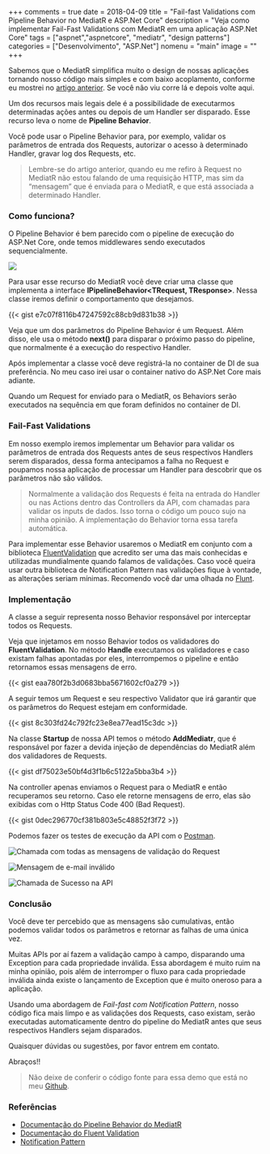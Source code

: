 +++
comments = true
date = 2018-04-09
title = "Fail-fast Validations com Pipeline Behavior no MediatR e ASP.Net Core"
description = "Veja como implementar Fail-Fast Validations com MediatR em uma aplicação ASP.Net Core"
tags = ["aspnet","aspnetcore", "mediatr", "design patterns"]
categories = ["Desenvolvimento", "ASP.Net"]
nomenu = "main"
image = ""
+++

Sabemos que o MediatR simplifica muito o design de nossas aplicações tornando nosso código mais simples e com baixo acoplamento, conforme eu mostrei no [artigo anterior](https://www.wellingtonjhn.com/posts/mediatr-com-asp.net-core/). Se você não viu corre lá e depois volte aqui.

Um dos recursos mais legais dele é a possibilidade de executarmos determinadas ações antes ou depois de um Handler ser disparado. Esse recurso leva o nome de **Pipeline Behavior**.

Você pode usar o Pipeline Behavior para, por exemplo, validar os parâmetros de entrada dos Requests, autorizar o acesso à determinado Handler, gravar log dos Requests, etc.

> Lembre-se do artigo anterior, quando eu me refiro à Request no MediatR não estou falando de uma requisição HTTP, mas sim da “mensagem” que é enviada para o MediatR, e que está associada a determinado Handler.

### Como funciona?

O Pipeline Behavior é bem parecido com o pipeline de execução do ASP.Net Core, onde temos middlewares sendo executados sequencialmente.

![](https://cdn-images-1.medium.com/max/2000/1*9QeDOotCpo5eboOd0GryhA.png)

Para usar esse recurso do MediatR você deve criar uma classe que implementa a interface **IPipelineBehavior<TRequest, TResponse>**. Nessa classe iremos definir o comportamento que desejamos.

{{< gist e7c07f8116b47247592c88cb9d831b38 >}}

Veja que um dos parâmetros do Pipeline Behavior é um Request. Além disso, ele usa o método **next()** para disparar o próximo passo do pipeline, que normalmente é a execução do respectivo Handler.

Após implementar a classe você deve registrá-la no container de DI de sua preferência. No meu caso irei usar o container nativo do ASP.Net Core mais adiante.

Quando um Request for enviado para o MediatR, os Behaviors serão executados na sequência em que foram definidos no container de DI.

### Fail-Fast Validations

Em nosso exemplo iremos implementar um Behavior para validar os parâmetros de entrada dos Requests antes de seus respectivos Handlers serem disparados, dessa forma antecipamos a falha no Request e poupamos nossa aplicação de processar um Handler para descobrir que os parâmetros não são válidos.

> Normalmente a validação dos Requests é feita na entrada do Handler ou nas Actions dentro das Controllers da API, com chamadas para validar os inputs de dados. Isso torna o código um pouco sujo na minha opinião. A implementação do Behavior torna essa tarefa automática.

Para implementar esse Behavior usaremos o MediatR em conjunto com a biblioteca [FluentValidation](https://github.com/JeremySkinner/FluentValidation) que acredito ser uma das mais conhecidas e utilizadas mundialmente quando falamos de validações. Caso você queira usar outra biblioteca de Notification Pattern nas validações fique à vontade, as alterações seriam mínimas. Recomendo você dar uma olhada no [Flunt](https://github.com/andrebaltieri/flunt).

### Implementação

A classe a seguir representa nosso Behavior responsável por interceptar todos os Requests.

Veja que injetamos em nosso Behavior todos os validadores do **FluentValidation**. No método **Handle** executamos os validadores e caso existam falhas apontadas por eles, interrompemos o pipeline e então retornamos essas mensagens de erro.

{{< gist eaa780f2b3d0683bba5671602cf0a279 >}}

A seguir temos um Request e seu respectivo Validator que irá garantir que os parâmetros do Request estejam em conformidade.

{{< gist 8c303fd24c792fc23e8ea77ead15c3dc >}}

Na classe **Startup** de nossa API temos o método **AddMediatr**, que é responsável por fazer a devida injeção de dependências do MediatR além dos validadores de Requests.

{{< gist df75023e50bf4d3f1b6c5122a5bba3b4 >}}

Na controller apenas enviamos o Request para o MediatR e então recuperamos seu retorno. Caso ele retorne mensagens de erro, elas são exibidas com o Http Status Code 400 (Bad Request).

{{< gist 0dec296770cf381b803e5c48852f3f72 >}}

Podemos fazer os testes de execução da API com o [Postman](https://www.getpostman.com/).

![Chamada com todas as mensagens de validação do Request](https://cdn-images-1.medium.com/max/2000/1*ftS5Jizsaoamyp04bDZ76w.png)

![Mensagem de e-mail inválido](https://cdn-images-1.medium.com/max/2000/1*RsfOYEBlRY_0HZ3LZkBBjw.png)

![Chamada de Sucesso na API](https://cdn-images-1.medium.com/max/2000/1*zW_4IZX1ylmP8dAkAFLWog.png)

### Conclusão

Você deve ter percebido que as mensagens são cumulativas, então podemos validar todos os parâmetros e retornar as falhas de uma única vez.

Muitas APIs por aí fazem a validação campo à campo, disparando uma Exception para cada propriedade inválida. Essa abordagem é muito ruim na minha opinião, pois além de interromper o fluxo para cada propriedade inválida ainda existe o lançamento de Exception que é muito oneroso para a aplicação.

Usando uma abordagem de *Fail-fast com Notification Pattern*, nosso código fica mais limpo e as validações dos Requests, caso existam, serão executadas automaticamente dentro do pipeline do MediatR antes que seus respectivos Handlers sejam disparados.

Quaisquer dúvidas ou sugestões, por favor entrem em contato.

Abraços!!

> Não deixe de conferir o código fonte para essa demo que está no meu [Github](https://github.com/wellingtonjhn/DemoMediatR).

### Referências

* [Documentação do Pipeline Behavior do MediatR](https://github.com/jbogard/MediatR/wiki/Behaviors)
* [Documentação do Fluent Validation](https://github.com/JeremySkinner/FluentValidation/wiki)
* [Notification Pattern](https://martinfowler.com/eaaDev/Notification.html)
